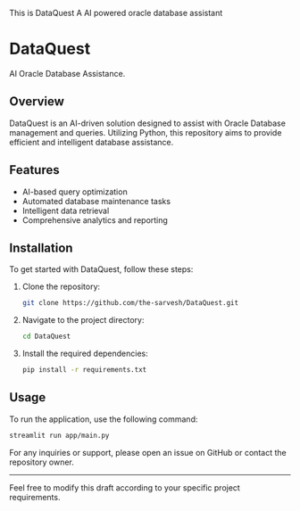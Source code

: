 This is DataQuest A AI powered oracle database assistant


# DataQuest

AI Oracle Database Assistance.

## Overview

DataQuest is an AI-driven solution designed to assist with Oracle Database management and queries. Utilizing Python, this repository aims to provide efficient and intelligent database assistance.

## Features

- AI-based query optimization
- Automated database maintenance tasks
- Intelligent data retrieval
- Comprehensive analytics and reporting


## Installation

To get started with DataQuest, follow these steps:

1. Clone the repository:
   ```bash
   git clone https://github.com/the-sarvesh/DataQuest.git
   ```
2. Navigate to the project directory:
   ```bash
   cd DataQuest
   ```
3. Install the required dependencies:
   ```bash
   pip install -r requirements.txt
   ```

## Usage

To run the application, use the following command:
```bash
streamlit run app/main.py
```



For any inquiries or support, please open an issue on GitHub or contact the repository owner.

---

Feel free to modify this draft according to your specific project requirements.
